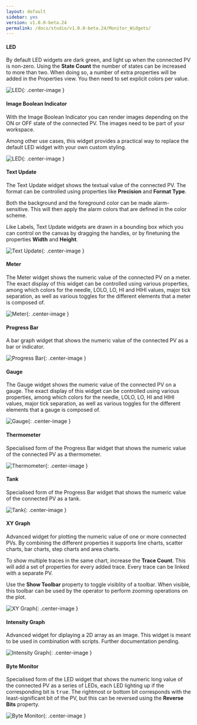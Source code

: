 ```yaml
---
layout: default
sidebar: yes
version: v1.0.0-beta.24
permalink: /docs/studio/v1.0.0-beta.24/Monitor_Widgets/
---
```


#### LED
By default LED widgets are dark green, and light up when the connected PV is non-zero. Using the **State Count** the number of states can be increased to more than two. When doing so, a number of extra properties will be added in the Properties view. You then need to set explicit colors per value.

![LED](/assets/studio/led.png){: .center-image }

#### Image Boolean Indicator
With the Image Boolean Indicator you can render images depending on the ON or OFF state of the connected PV. The images need to be part of your workspace.

Among other use cases, this widget provides a practical way to replace the default LED widget with your own custom styling.

![LED](/assets/studio/image-boolean-indicator.png){: .center-image }

#### Text Update
The Text Update widget shows the textual value of the connected PV. The format can be controlled using properties like **Precision** and **Format Type**.

Both the background and the foreground color can be made alarm-sensitive. This will then apply the alarm colors that are defined in the color scheme.

Like Labels, Text Update widgets are drawn in a bounding box which you can control on the canvas by dragging the handles, or by finetuning the properties **Width** and **Height**.

![Text Update](/assets/studio/text-update.png){: .center-image }

#### Meter
The Meter widget shows the numeric value of the connected PV on a meter. The exact display of this widget can be controlled using various properties, among which colors for the needle, LOLO, LO, HI and HIHI values, major tick separation, as well as various toggles for the different elements that a meter is composed of.

![Meter](/assets/studio/meter.png){: .center-image }


#### Progress Bar
A bar graph widget that shows the numeric value of the connected PV as a bar or indicator.

![Progress Bar](/assets/studio/progress-bar.png){: .center-image }

#### Gauge
The Gauge widget shows the numeric value of the connected PV on a gauge. The exact display of this widget can be controlled using various properties, among which colors for the needle, LOLO, LO, HI and HIHI values, major tick separation, as well as various toggles for the different elements that a gauge is composed of.

![Gauge](/assets/studio/gauge.png){: .center-image }


#### Thermometer
Specialised form of the Progress Bar widget that shows the numeric value of the connected PV as a thermometer.

![Thermometer](/assets/studio/thermometer.png){: .center-image }

#### Tank
Specialised form of the Progress Bar widget that shows the numeric value of the connected PV as a tank.

![Tank](/assets/studio/tank.png){: .center-image }

#### XY Graph
Advanced widget for plotting the numeric value of one or more connected PVs. By combining the different properties it supports line charts, scatter charts, bar charts, step charts and area charts.

To show multiple traces in the same chart, increase the **Trace Count**. This will add a set of properties for every added trace. Every trace can be linked with a separate PV.

Use the **Show Toolbar** property to toggle visiblity of a toolbar. When visible, this toolbar can be used by the operator to perform zooming operations on the plot.

![XY Graph](/assets/studio/xy-graph.png){: .center-image }

#### Intensity Graph
Advanced widget for diplaying a 2D array as an image. This widget is meant to be used in combination with scripts. Further documentation pending.

![Intensity Graph](/assets/studio/intensity-graph.png){: .center-image }

#### Byte Monitor
Specialised form of the LED widget that shows the numeric long value of the connected PV as a series of LEDs, each LED lighting up if the corresponding bit is <tt>true</tt>. The rightmost or bottom bit corresponds with the least-significant bit of the PV, but this can be reversed using the **Reverse Bits** property.

![Byte Monitor](/assets/studio/byte-monitor.png){: .center-image }
